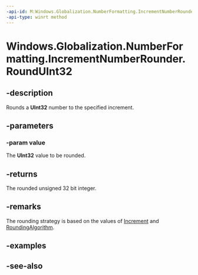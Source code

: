 ```yaml
---
-api-id: M:Windows.Globalization.NumberFormatting.IncrementNumberRounder.RoundUInt32(System.UInt32)
-api-type: winrt method
---
```


<!-- Method syntax
public uint RoundUInt32(System.UInt32 value)
-->

# Windows.Globalization.NumberFormatting.IncrementNumberRounder.RoundUInt32

## -description

Rounds a **UInt32** number to the specified increment.

## -parameters

### -param value

The **UInt32** value to be rounded.

## -returns

The rounded unsigned 32 bit integer.

## -remarks

The rounding strategy is based on the values of [Increment](incrementnumberrounder_increment.md) and [RoundingAlgorithm](incrementnumberrounder_roundingalgorithm.md).

## -examples

## -see-also
